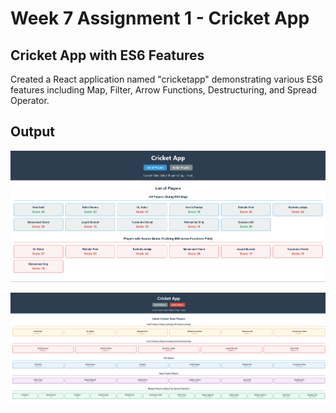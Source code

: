 # Week 7 Assignment 1 - Cricket App

## Cricket App with ES6 Features

Created a React application named "cricketapp" demonstrating various ES6 features including Map, Filter, Arrow Functions, Destructuring, and Spread Operator.

## Output
![Cricket App Home Screen](/Week_7/assignment_1/outputs/page1.png)

![Cricket App Player List](/Week_7/assignment_1/outputs/page2.png)